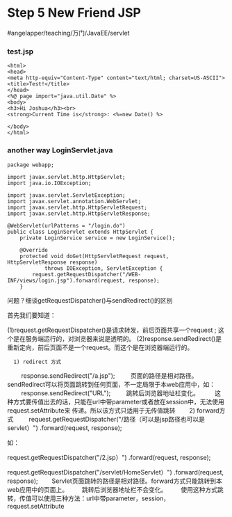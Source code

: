 # Step 5 New Friend JSP
#angelapper/teaching/万门/JavaEE/servlet

### test.jsp
```
<html>
<head>
<meta http-equiv="Content-Type" content="text/html; charset=US-ASCII">
<title>Test!</title>
</head>
<%@ page import="java.util.Date" %>
<body>
<h3>Hi Joshua</h3><br>
<strong>Current Time is</strong>: <%=new Date() %>

</body>
</html>
```


### another way    LoginServlet.java
```
package webapp;

import javax.servlet.http.HttpServlet;
import java.io.IOException;

import javax.servlet.ServletException;
import javax.servlet.annotation.WebServlet;
import javax.servlet.http.HttpServletRequest;
import javax.servlet.http.HttpServletResponse;

@WebServlet(urlPatterns = "/login.do")
public class LoginServlet extends HttpServlet {
	private LoginService service = new LoginService();
	
	@Override
	protected void doGet(HttpServletRequest request, HttpServletResponse response)
			throws IOException, ServletException {
		request.getRequestDispatcher("/WEB-INF/views/login.jsp").forward(request, response);
	}
```


问题？细谈getRequestDispatcher()与sendRedirect()的区别

首先我们要知道：

(1)request.getRequestDispatcher()是请求转发，前后页面共享一个request ; 这个是在服务端运行的，对浏览器来说是透明的。
(2)response.sendRedirect()是重新定向，前后页面不是一个request。而这个是在浏览器端运行的。

      1) redirect 方式
　　 response.sendRedirect("/a.jsp");
　　 
页面的路径是相对路径。sendRedirect可以将页面跳转到任何页面，不一定局限于本web应用中，如：
　　 
response.sendRedirect("URL");
　　 
跳转后浏览器地址栏变化。
　　 
这种方式要传值出去的话，只能在url中带parameter或者放在session中，无法使用request.setAttribute来
传递。所以该方式只适用于无传值跳转
　　2) forward方式
　　 request.getRequestDispatcher("/路径（可以是jsp路径也可以是servlet）") .forward(request, response);

如：

request.getRequestDispatcher("/2.jsp）") .forward(request, response);

request.getRequestDispatcher("/servlet/HomeServlet）") .forward(request, response);
　　Servlet页面跳转的路径是相对路径。forward方式只能跳转到本web应用中的页面上。
　　跳转后浏览器地址栏不会变化。
　　使用这种方式跳转，传值可以使用三种方法：url中带parameter，session，request.setAttribute

